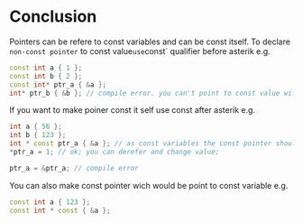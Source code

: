 # Conclusion

Pointers can be refere to const variables and can be const itself. To declare `non-const pointer` to const value` use `const` qualifier before asterik e.g.

```cpp
const int a { 1 };
const int b { 2 };
const int* ptr_a { &a };
int* ptr_b { &b }; // compile error. you can't point to const value with non-const pointer as you can derefere pointer and change value.
```

If you want to make poiner const it self use const after asterik e.g.

```cpp
int a { 56 };
int b { 123 };
int * const ptr_a { &a }; // as const variables the const pointer should be initialized.
*ptr_a = 1; // ok; you can derefer and change value;

ptr_a = &ptr_a; // compile error
```

You can also make const pointer wich would be point to const variable e.g.

```cpp
const int a { 123 };
const int * const { &a };
```

